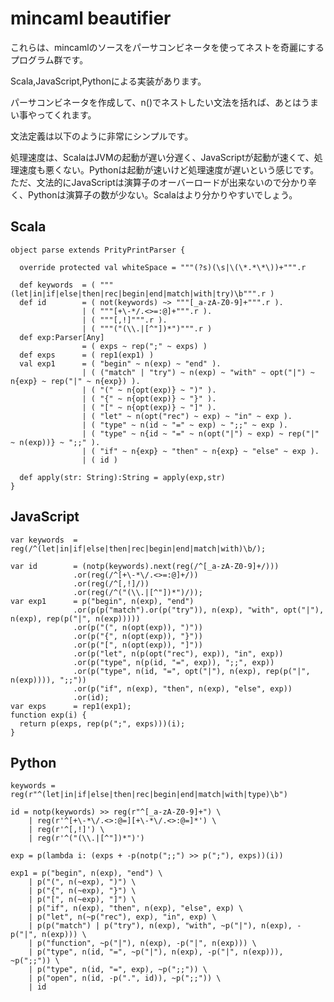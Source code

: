 # mincaml beautifier

これらは、mincamlのソースをパーサコンビネータを使ってネストを奇麗にするプログラム群です。

Scala,JavaScript,Pythonによる実装があります。

パーサコンビネータを作成して、n()でネストしたい文法を括れば、あとはうまい事やってくれます。

文法定義は以下のように非常にシンプルです。

処理速度は、ScalaはJVMの起動が遅い分遅く、JavaScriptが起動が速くて、処理速度も悪くない。Pythonは起動が速いけど処理速度が遅いという感じです。
ただ、文法的にJavaScriptは演算子のオーバーロードが出来ないので分かり辛く、Pythonは演算子の数が少ない。Scalaはより分かりやすいでしょう。

## Scala

    object parse extends PrityPrintParser {

      override protected val whiteSpace = """(?s)(\s|\(\*.*\*\))+""".r

      def keywords  = ( """(let|in|if|else|then|rec|begin|end|match|with|try)\b""".r )
      def id        = ( not(keywords) ~> """[_a-zA-Z0-9]+""".r ).
                    | ( """[+\-*/.<>=:@]+""".r ).
                    | ( """[,!]""".r ).
                    | ( """("(\\.|[^"])*")""".r )
      def exp:Parser[Any]
                    = ( exps ~ rep(";" ~ exps) )
      def exps      = ( rep1(exp1) )
      val exp1      = ( "begin" ~ n(exp) ~ "end" ).
                    | ( ("match" | "try") ~ n(exp) ~ "with" ~ opt("|") ~ n{exp} ~ rep("|" ~ n{exp}) ).
                    | ( "(" ~ n{opt(exp)} ~ ")" ).
                    | ( "{" ~ n{opt(exp)} ~ "}" ).
                    | ( "[" ~ n{opt(exp)} ~ "]" ).
                    | ( "let" ~ n(opt("rec") ~ exp) ~ "in" ~ exp ).
                    | ( "type" ~ n(id ~ "=" ~ exp) ~ ";;" ~ exp ).
                    | ( "type" ~ n{id ~ "=" ~ n(opt("|") ~ exp) ~ rep("|" ~ n(exp))} ~ ";;" ).
                    | ( "if" ~ n{exp} ~ "then" ~ n{exp} ~ "else" ~ exp ).
                    | ( id )

      def apply(str: String):String = apply(exp,str)
    }

## JavaScript

    var keywords  = reg(/^(let|in|if|else|then|rec|begin|end|match|with)\b/);

    var id        = (notp(keywords).next(reg(/^[_a-zA-Z0-9]+/)))
                  .or(reg(/^[+\-*\/.<>=:@]+/))
                  .or(reg(/^[,!]/))
                  .or(reg(/^("(\\.|[^"])*")/));
    var exp1      = p("begin", n(exp), "end")
                  .or(p(p("match").or(p("try")), n(exp), "with", opt("|"), n(exp), rep(p("|", n(exp)))))
                  .or(p("(", n(opt(exp)), ")"))
                  .or(p("{", n(opt(exp)), "}"))
                  .or(p("[", n(opt(exp)), "]"))
                  .or(p("let", n(p(opt("rec"), exp)), "in", exp))
                  .or(p("type", n(p(id, "=", exp)), ";;", exp))
                  .or(p("type", n(id, "=", opt("|"), n(exp), rep(p("|", n(exp)))), ";;"))
                  .or(p("if", n(exp), "then", n(exp), "else", exp))
                  .or(id);
    var exps      = rep1(exp1);
    function exp(i) {
      return p(exps, rep(p(";", exps)))(i);
    }

## Python

    keywords = reg(r"^(let|in|if|else|then|rec|begin|end|match|with|type)\b")

    id = notp(keywords) >> reg(r"^[_a-zA-Z0-9]+") \
        | reg(r'^[+\-*\/.<>:@=][+\-*\/.<>:@=]*') \
        | reg(r'^[,!]') \
        | reg(r'^("(\\.|[^"])*")')

    exp = p(lambda i: (exps + -p(notp(";;") >> p(";"), exps))(i))

    exp1 = p("begin", n(exp), "end") \
        | p("(", n(~exp), ")") \
        | p("{", n(~exp), "}") \
        | p("[", n(~exp), "]") \
        | p("if", n(exp), "then", n(exp), "else", exp) \
        | p("let", n(~p("rec"), exp), "in", exp) \
        | p(p("match") | p("try"), n(exp), "with", ~p("|"), n(exp), -p("|", n(exp))) \
        | p("function", ~p("|"), n(exp), -p("|", n(exp))) \
        | p("type", n(id, "=", ~p("|"), n(exp), -p("|", n(exp))), ~p(";;")) \
        | p("type", n(id, "=", exp), ~p(";;")) \
        | p("open", n(id, -p(".", id)), ~p(";;")) \
        | id
